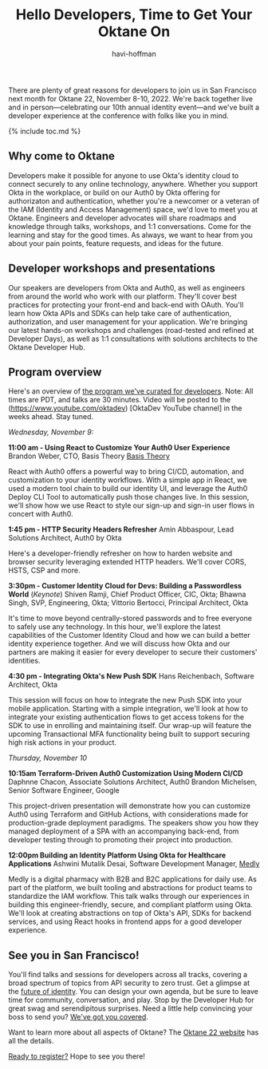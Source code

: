 ﻿---
layout: blog_post
title: "Hello Developers, Time to Get Your Oktane On"
author: havi-hoffman
by: advocate
communities: []
description: "Oktane 2022 happens in San Francisco from November 8-10 and we'd love to meet you there at the Developer Hub. We've designed presentations and workshops with developers in mind."
tags: [announcement, conference]
tweets: 
- ""
image: blog/oktane-for-developers/social.jpg
type: awareness
---

There are plenty of great reasons for developers to join us in San Francisco next month for Oktane 22, November 8-10, 2022. We're back together live and in person—celebrating our 10th annual identity event—and we've built a developer experience at the conference with folks like you in mind. 


{% include toc.md %}
 

## Why come to Oktane 

Developers make it possible for anyone to use Okta's identity cloud to connect securely to any online technology, anywhere. Whether you support Okta in the workplace, or build on our Auth0 by Okta offering for authorizaton and authentication, whether you're a newcomer or a veteran of the IAM (Identity and Access Management) space, we'd love to meet you at Oktane. Engineers and developer advocates will share roadmaps and knowledge through talks, workshops, and 1:1 conversations. Come for the learning and stay for the good times. As always, we want to hear from you about your pain points, feature requests, and ideas for the future. 

## Developer workshops and presentations

Our speakers are developers from Okta and Auth0, as well as engineers from around the world who work with our platform. They'll cover best practices for protecting your front-end and back-end with OAuth. You'll learn how Okta APIs and SDKs can help take care of authentication, authorization, and user management for your application. We're bringing our latest hands-on workshops and challenges (road-tested and refined at Developer Days), as well as 1:1 consultations with solutions architects to the Oktane Developer Hub. 

## Program overview 

Here's an overview of [the program we've curated for developers](https://www.okta.com/oktane22/agenda/?filters=developer). Note: All times are PDT, and talks are 30 minutes. Video will be posted to the (https://www.youtube.com/oktadev) [OktaDev YouTube channel] in the weeks ahead. Stay tuned.  

*Wednesday, November 9:*

**11:00 am - Using React to Customize Your Auth0 User Experience** 
Brandon Weber, CTO, Basis Theory [Basis Theory](https://basistheory.com/)

React with Auth0 offers a powerful way to bring CI/CD, automation, and customization to your identity workflows. With a simple app in React, we used a modern tool chain to build our identity UI, and leverage the Auth0 Deploy CLI Tool to automatically push those changes live. In this session, we'll show how we use React to style our sign-up and sign-in user flows in concert with Auth0.


**1:45 pm - HTTP Security Headers Refresher**
Amin Abbaspour, Lead Solutions Architect, Auth0 by Okta

Here's a developer-friendly refresher on how to harden website and browser security leveraging extended HTTP headers. We'll cover CORS, HSTS, CSP and more.


**3:30pm - Customer Identity Cloud for Devs: Building a Passwordless World** (*Keynote*)
Shiven Ramji, Chief Product Officer, CIC, Okta; Bhawna Singh, SVP, Engineering, Okta; Vittorio Bertocci, Principal Architect, Okta

It's time to move beyond centrally-stored passwords and to free everyone to safely use any technology. In this hour, we'll explore the latest capabilities of the Customer Identity Cloud and how we can build a better identity experience together. And we will discuss how Okta and our partners are making it easier for every developer to secure their customers' identities. 


**4:30 pm - Integrating Okta's New Push SDK**
Hans Reichenbach, Software Architect, Okta

This session will focus on how to integrate the new Push SDK into your mobile application. Starting with a simple integration, we'll look at how to integrate your existing authentication flows to get access tokens for the SDK to use in enrolling and maintaining itself. Our wrap-up will feature the upcoming Transactional MFA functionality being built to support securing high risk actions in your product.


*Thursday, November 10*

**10:15am Terraform-Driven Auth0 Customization Using Modern CI/CD**
Daphnne Chacon, Associate Solutions Architect, Auth0
Brandon Michelsen, Senior Software Engineer, Google

This project-driven presentation will demonstrate how you can customize Auth0 using Terraform and GitHub Actions, with considerations made for production-grade deployment paradigms. The speakers show you how they managed deployment of a SPA with an accompanying back-end, from developer testing through to promoting their project into production.


**12:00pm Building an Identity Platform Using Okta for Healthcare Applications**
Ashwini Mutalik Desai, Software Development Manager, [Medly](https://medly.com/en-us)

Medly is a digital pharmacy with B2B and B2C applications for daily use. As part of the platform, we built tooling and abstractions for product teams to standardize the IAM workflow. This talk walks through our experiences in building this engineer-friendly, secure, and compliant platform using Okta. We'll look at creating abstractions on top of Okta's API, SDKs for backend services, and using React hooks in frontend apps for a good developer experience. 


## See you in San Francisco! 
You'll find talks and sessions for developers across all tracks, covering a broad spectrum of topics from API security to zero trust. Get a glimpse at the [future of identity](https://www.okta.com/oktane22/agenda/?filters=future-of-identity). You can design your own agenda, but be sure to leave time for community, conversation, and play.  Stop by the Developer Hub for great swag and serendipitous surprises. Need a little help convincing your boss to send you? [We've got you covered](https://www.okta.com/sites/default/files/2022-09/Convince%20your%20boss_0.rtf). 

Want to learn more about all aspects of Oktane? The [Oktane 22 website](https://www.okta.com/oktane22/) has all the details. 

[Ready to register?](https://www.okta.com/oktane22/attendance-options/)  Hope to see you there!
